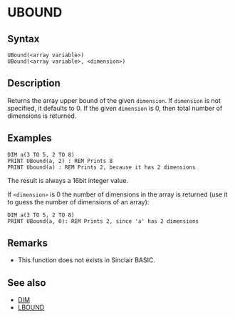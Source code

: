 # UBOUND

## Syntax

```
UBound(<array variable>)
UBound(<array variable>, <dimension>)
```

## Description

Returns the array upper bound of the given `dimension`. If `dimension` is not specified, it defaults to 0.
If the given `dimension` is 0, then total number of dimensions is returned.

## Examples

```basic
DIM a(3 TO 5, 2 TO 8)
PRINT UBound(a, 2) : REM Prints 8
PRINT Ubound(a) : REM Prints 2, because it has 2 dimensions
```


The result is always a 16bit integer value.

If `<dimension>` is 0 the number of dimensions in the array is returned
(use it to guess the number of dimensions of an array):

```basic
DIM a(3 TO 5, 2 TO 8)
PRINT UBound(a, 0): REM Prints 2, since 'a' has 2 dimensions
```


## Remarks

* This function does not exists in Sinclair BASIC.

## See also

* [DIM](dim.md)
* [LBOUND](lbound.md)
